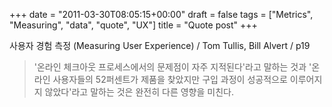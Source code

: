 +++
date = "2011-03-30T08:05:15+00:00"
draft = false
tags = ["Metrics", "Measuring", "data", "quote", "UX"]
title = "Quote post"
+++
<p>사용자 경험 측정 (Measuring User Experience) / Tom Tullis, Bill Alvert / p19</p> 

> '온라인 체크아웃 프로세스에서의 문제점이 자주 지적된다'라고 말하는 것과 '온라인 사용자들의 52퍼센트가 제품을 찾았지만 구입 과정이 성공적으로 이루어지지 않았다'라고 말하는 것은 완전히 다른 영향을 미친다.